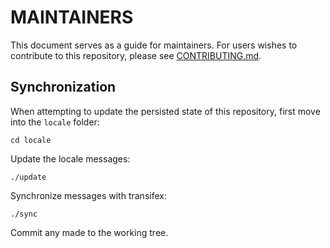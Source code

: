 # MAINTAINERS

This document serves as a guide for maintainers. For users wishes to contribute
to this repository, please see [CONTRIBUTING.md](CONTRIBUTING.md).

## Synchronization

When attempting to update the persisted state of this repository, first
move into the `locale` folder:

```shell-session
cd locale
```

Update the locale messages:

```shell-session
./update
```

Synchronize messages with transifex:

```shell-session
./sync
```

Commit any made to the working tree.
